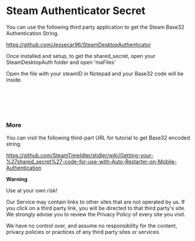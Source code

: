 # Steam Authenticator Secret

You can use the following third party application to get the Steam Base32 Authentication String.

https://github.com/Jessecar96/SteamDesktopAuthenticator

Once installed and setup, to get the shared_secret, open your SteamDesktopAuth folder and open 'maFiles'

Open the file with your steamID in Notepad and your Base32 code will be inside.

<br/><br/><br/><br/>

### More

You can visit the following third-part URL for tutorial to get Base32 encoded string.

https://github.com/SteamTimeIdler/stidler/wiki/Getting-your-%27shared_secret%27-code-for-use-with-Auto-Restarter-on-Mobile-Authentication

**Warning**

Use at your own risk!

Our Service may contain links to other sites that are not operated by us. If you click on a third party link, you will be directed to that third party's site. We strongly advise you to review the Privacy Policy of every site you visit.

We have no control over, and assume no responsibility for the content, privacy policies or practices of any third party sites or services.
